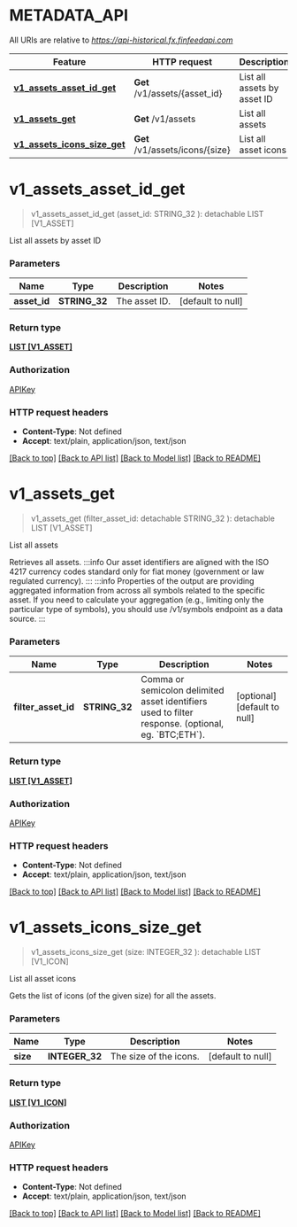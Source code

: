 # METADATA_API

All URIs are relative to *https://api-historical.fx.finfeedapi.com*

Feature | HTTP request | Description
------------- | ------------- | -------------
[**v1_assets_asset_id_get**](METADATA_API.md#v1_assets_asset_id_get) | **Get** /v1/assets/{asset_id} | List all assets by asset ID
[**v1_assets_get**](METADATA_API.md#v1_assets_get) | **Get** /v1/assets | List all assets
[**v1_assets_icons_size_get**](METADATA_API.md#v1_assets_icons_size_get) | **Get** /v1/assets/icons/{size} | List all asset icons


# **v1_assets_asset_id_get**
> v1_assets_asset_id_get (asset_id: STRING_32 ): detachable LIST [V1_ASSET]


List all assets by asset ID


### Parameters

Name | Type | Description  | Notes
------------- | ------------- | ------------- | -------------
 **asset_id** | **STRING_32**| The asset ID. | [default to null]

### Return type

[**LIST [V1_ASSET]**](v1.Asset.md)

### Authorization

[APIKey](../README.md#APIKey)

### HTTP request headers

 - **Content-Type**: Not defined
 - **Accept**: text/plain, application/json, text/json

[[Back to top]](#) [[Back to API list]](../README.md#documentation-for-api-endpoints) [[Back to Model list]](../README.md#documentation-for-models) [[Back to README]](../README.md)

# **v1_assets_get**
> v1_assets_get (filter_asset_id:  detachable STRING_32 ): detachable LIST [V1_ASSET]


List all assets

Retrieves all assets.                :::info  Our asset identifiers are aligned with the ISO 4217 currency codes standard only for fiat money (government or law regulated currency).  :::                :::info  Properties of the output are providing aggregated information from across all symbols related to the specific asset. If you need to calculate your aggregation (e.g., limiting only the particular type of symbols), you should use /v1/symbols endpoint as a data source.  :::


### Parameters

Name | Type | Description  | Notes
------------- | ------------- | ------------- | -------------
 **filter_asset_id** | **STRING_32**| Comma or semicolon delimited asset identifiers used to filter response. (optional, eg. &#x60;BTC;ETH&#x60;). | [optional] [default to null]

### Return type

[**LIST [V1_ASSET]**](v1.Asset.md)

### Authorization

[APIKey](../README.md#APIKey)

### HTTP request headers

 - **Content-Type**: Not defined
 - **Accept**: text/plain, application/json, text/json

[[Back to top]](#) [[Back to API list]](../README.md#documentation-for-api-endpoints) [[Back to Model list]](../README.md#documentation-for-models) [[Back to README]](../README.md)

# **v1_assets_icons_size_get**
> v1_assets_icons_size_get (size: INTEGER_32 ): detachable LIST [V1_ICON]


List all asset icons

Gets the list of icons (of the given size) for all the assets.


### Parameters

Name | Type | Description  | Notes
------------- | ------------- | ------------- | -------------
 **size** | **INTEGER_32**| The size of the icons. | [default to null]

### Return type

[**LIST [V1_ICON]**](v1.Icon.md)

### Authorization

[APIKey](../README.md#APIKey)

### HTTP request headers

 - **Content-Type**: Not defined
 - **Accept**: text/plain, application/json, text/json

[[Back to top]](#) [[Back to API list]](../README.md#documentation-for-api-endpoints) [[Back to Model list]](../README.md#documentation-for-models) [[Back to README]](../README.md)

